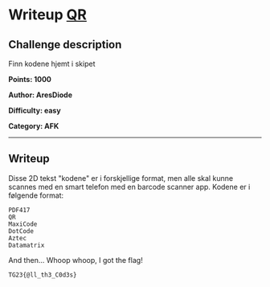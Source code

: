 # Writeup [QR](./README.md)

## Challenge description
Finn kodene hjemt i skipet

**Points: 1000**

**Author: AresDiode**

**Difficulty: easy**

**Category: AFK** 

---

## Writeup

Disse 2D tekst "kodene" er i forskjellige format, men alle skal kunne scannes med en smart telefon med en barcode scanner app. Kodene er i følgende format:
```
PDF417
QR
MaxiCode
DotCode
Aztec
Datamatrix
```

And then... Whoop whoop, I got the flag!

```
TG23{@ll_th3_C0d3s}
```
